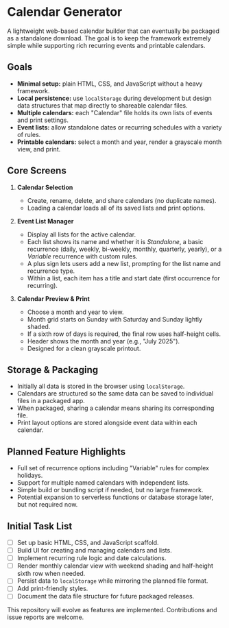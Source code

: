 # Calendar Generator

A lightweight web-based calendar builder that can eventually be packaged as a standalone download. The goal is to keep the framework extremely simple while supporting rich recurring events and printable calendars.

## Goals

- **Minimal setup:** plain HTML, CSS, and JavaScript without a heavy framework.
- **Local persistence:** use `localStorage` during development but design data structures that map directly to shareable calendar files.
- **Multiple calendars:** each "Calendar" file holds its own lists of events and print settings.
- **Event lists:** allow standalone dates or recurring schedules with a variety of rules.
- **Printable calendars:** select a month and year, render a grayscale month view, and print.

## Core Screens

1. **Calendar Selection**
   - Create, rename, delete, and share calendars (no duplicate names).
   - Loading a calendar loads all of its saved lists and print options.

2. **Event List Manager**
   - Display all lists for the active calendar.
   - Each list shows its name and whether it is *Standalone*, a basic recurrence (daily, weekly, bi-weekly, monthly, quarterly, yearly), or a *Variable* recurrence with custom rules.
   - A plus sign lets users add a new list, prompting for the list name and recurrence type.
   - Within a list, each item has a title and start date (first occurrence for recurring).

3. **Calendar Preview & Print**
   - Choose a month and year to view.
   - Month grid starts on Sunday with Saturday and Sunday lightly shaded.
   - If a sixth row of days is required, the final row uses half-height cells.
   - Header shows the month and year (e.g., "July 2025").
   - Designed for a clean grayscale printout.

## Storage & Packaging

- Initially all data is stored in the browser using `localStorage`.
- Calendars are structured so the same data can be saved to individual files in a packaged app.
- When packaged, sharing a calendar means sharing its corresponding file.
- Print layout options are stored alongside event data within each calendar.

## Planned Feature Highlights

- Full set of recurrence options including "Variable" rules for complex holidays.
- Support for multiple named calendars with independent lists.
- Simple build or bundling script if needed, but no large framework.
- Potential expansion to serverless functions or database storage later, but not required now.

## Initial Task List

- [ ] Set up basic HTML, CSS, and JavaScript scaffold.
- [ ] Build UI for creating and managing calendars and lists.
- [ ] Implement recurring rule logic and date calculations.
- [ ] Render monthly calendar view with weekend shading and half-height sixth row when needed.
- [ ] Persist data to `localStorage` while mirroring the planned file format.
- [ ] Add print-friendly styles.
- [ ] Document the data file structure for future packaged releases.

This repository will evolve as features are implemented. Contributions and issue reports are welcome.
